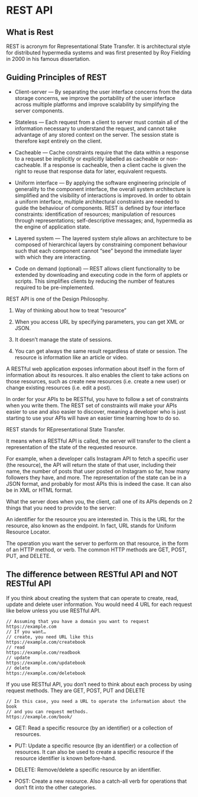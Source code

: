 # REST API

## What is Rest

REST is acronym for Representational State Transfer. It is architectural style for distributed hypermedia systems and was first presented by Roy Fielding in 2000 in his famous dissertation.

## Guiding Principles of REST
* Client-server — By separating the user interface concerns from the data storage concerns, we improve the portability of the user interface across multiple platforms and improve scalability by simplifying the server components.


* Stateless — Each request from a client to server must contain all of the information necessary to understand the request, and cannot take advantage of any stored context on the server. The session state is therefore kept entirely on the client.


* Cacheable — Cache constraints require that the data within a response to a request be implicitly or explicitly labelled as cacheable or non-cacheable. If a response is cacheable, then a client cache is given the right to reuse that response data for later, equivalent requests.


* Uniform interface — By applying the software engineering principle of generality to the component interface, the overall system architecture is simplified and the visibility of interactions is improved. In order to obtain a uniform interface, multiple architectural constraints are needed to guide the behaviour of components. REST is defined by four interface constraints: identification of resources; manipulation of resources through representations; self-descriptive messages; and, hypermedia as the engine of application state.


* Layered system — The layered system style allows an architecture to be composed of hierarchical layers by constraining component behaviour such that each component cannot “see” beyond the immediate layer with which they are interacting.


* Code on demand (optional) — REST allows client functionality to be extended by downloading and executing code in the form of applets or scripts. This simplifies clients by reducing the number of features required to be pre-implemented.



REST API is one of the Design Philosophy.

1) Way of thinking about how to treat “resource”

2) When you access URL by specifying parameters, you can get XML or JSON.

3) It doesn’t manage the state of sessions.

4) You can get always the same result regardless of state or session. The resource is information like an article or video.


A RESTful web application exposes information about itself in the form of information about its resources. It also enables the client to take actions on those resources, such as create new resources (i.e. create a new user) or change existing resources (i.e. edit a post).

In order for your APIs to be RESTful, you have to follow a set of constraints when you write them. The REST set of constraints will make your APIs easier to use and also easier to discover, meaning a developer who is just starting to use your APIs will have an easier time learning how to do so.

REST stands for REpresentational State Transfer.

It means when a RESTful API is called, the server will transfer to the client a representation of the state of the requested resource.

For example, when a developer calls Instagram API to fetch a specific user (the resource), the API will return the state of that user, including their name, the number of posts that user posted on Instagram so far, how many followers they have, and more. The representation of the state can be in a JSON format, and probably for most APIs this is indeed the case. It can also be in XML or HTML format.

What the server does when you, the client, call one of its APIs depends on 2 things that you need to provide to the server:

An identifier for the resource you are interested in. This is the URL for the resource, also known as the endpoint. In fact, URL stands for Uniform Resource Locator.

The operation you want the server to perform on that resource, in the form of an HTTP method, or verb. The common HTTP methods are GET, POST, PUT, and DELETE.

## The difference between RESTful API and NOT RESTful API

If you think about creating the system that can operate to create, read, update and delete user information. You would need 4 URL for each request like below unless you use RESTful API.

```
// Assuming that you have a domain you want to request
https://example.com
// If you want…
// create, you need URL like this
https://example.com/createbook
// read
https://example.com/readbook
// update
https://example.com/updatebook
// delete
https://example.com/deletebook
```

If you use RESTful API, you don’t need to think about each process by using request methods. They are GET, POST, PUT and DELETE

```
// In this case, you need a URL to operate the information about the book
// and you can request methods.
https://example.com/book/
```

* GET:
Read a specific resource (by an identifier) or a collection of resources.

* PUT:
Update a specific resource (by an identifier) or a collection of resources. It can also be used to create a specific resource if the resource identifier is known before-hand.

* DELETE:
Remove/delete a specific resource by an identifier.

* POST:
Create a new resource. Also a catch-all verb for operations that don’t fit into the other categories.